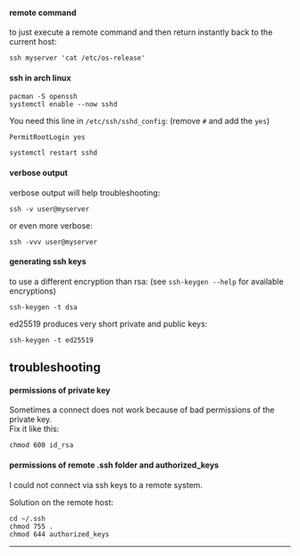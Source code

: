 #### remote command

to just execute a remote command and then return instantly back to the current host:
```
ssh myserver 'cat /etc/os-release'
```

#### ssh in arch linux
```
pacman -S openssh
systemctl enable --now sshd
```

You need this line in `/etc/ssh/sshd_config`: (remove `#` and add the `yes`)
```
PermitRootLogin yes
```

```
systemctl restart sshd
```

#### verbose output

verbose output will help troubleshooting:
```
ssh -v user@myserver
```
or even more verbose:
```
ssh -vvv user@myserver
```

#### generating ssh keys

to use a different encryption than rsa: (see `ssh-keygen --help` for available encryptions)
```
ssh-keygen -t dsa
```

ed25519 produces very short private and public keys:
```
ssh-keygen -t ed25519
```
## troubleshooting

#### permissions of private key

Sometimes a connect does not work because of bad permissions of the private key.\
Fix it like this:
```
chmod 600 id_rsa
```

#### permissions of remote .ssh folder and authorized_keys

I could not connect via ssh keys to a remote system.

Solution on the remote host:
```
cd ~/.ssh
chmod 755 .
chmod 644 authorized_keys
```

***
